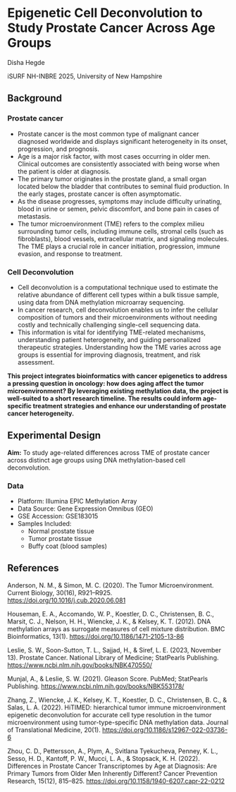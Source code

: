 # Epigenetic Cell Deconvolution to Study Prostate Cancer Across Age Groups
Disha Hegde

iSURF NH-INBRE 2025, University of New Hampshire

## Background
### Prostate cancer
  * Prostate cancer is the most common type of malignant cancer diagnosed worldwide and displays significant heterogeneity in its onset, progression, and prognosis.
  * Age is a major risk factor, with most cases occurring in older men. Clinical outcomes are consistently associated with being worse when the patient is older at diagnosis.
  * The primary tumor originates in the prostate gland, a small organ located below the bladder that contributes to seminal fluid production. In the early stages, prostate cancer is often asymptomatic.
  * As the disease progresses, symptoms may include difficulty urinating, blood in urine or semen, pelvic discomfort, and bone pain in cases of metastasis.
  * The tumor microenvironment (TME) refers to the complex milieu surrounding tumor cells, including immune cells, stromal cells (such as fibroblasts), blood vessels, extracellular matrix, and signaling molecules. The TME plays a crucial role in cancer initiation, progression, immune evasion, and response to treatment. 

### Cell Deconvolution
  * Cell deconvolution is a computational technique used to estimate the relative abundance of different cell types within a bulk tissue sample, using data from DNA methylation microarray sequencing.
  * In cancer research, cell deconvolution enables us to infer the cellular composition of tumors and their microenvironments without needing costly and technically challenging single-cell sequencing data.
  * This information is vital for identifying TME-related mechanisms, understanding patient heterogeneity, and guiding personalized therapeutic strategies. Understanding how the TME varies across age groups is essential for improving diagnosis, treatment, and risk assessment.

**This project integrates bioinformatics with cancer epigenetics to address a pressing question in oncology: how does aging affect the tumor microenvironment? By leveraging existing methylation data, the project is well-suited to a short research timeline. The results could inform age-specific treatment strategies and enhance our understanding of prostate cancer heterogeneity.**

## Experimental Design 
**Aim:** To study age-related differences across TME of prostate cancer across distinct age groups using DNA methylation-based cell deconvolution. 

### Data
  * Platform: Illumina EPIC Methylation Array
  * Data Source: Gene Expression Omnibus (GEO)
  * GSE Accession: GSE183015
  * Samples Included:
    - Normal prostate tissue
    - Tumor prostate tissue
    - Buffy coat (blood samples)





## References
Anderson, N. M., & Simon, M. C. (2020). The Tumor Microenvironment. Current Biology, 30(16), R921–R925. https://doi.org/10.1016/j.cub.2020.06.081

Houseman, E. A., Accomando, W. P., Koestler, D. C., Christensen, B. C., Marsit, C. J., Nelson, H. H., Wiencke, J. K., & Kelsey, K. T. (2012). DNA methylation arrays as surrogate measures of cell mixture distribution. BMC Bioinformatics, 13(1). https://doi.org/10.1186/1471-2105-13-86

Leslie, S. W., Soon-Sutton, T. L., Sajjad, H., & Siref, L. E. (2023, November 13). Prostate Cancer. National Library of Medicine; StatPearls Publishing. https://www.ncbi.nlm.nih.gov/books/NBK470550/

Munjal, A., & Leslie, S. W. (2021). Gleason Score. PubMed; StatPearls Publishing. https://www.ncbi.nlm.nih.gov/books/NBK553178/

Zhang, Z., Wiencke, J. K., Kelsey, K. T., Koestler, D. C., Christensen, B. C., & Salas, L. A. (2022). HiTIMED: hierarchical tumor immune microenvironment epigenetic deconvolution for accurate cell type resolution in the tumor microenvironment using tumor-type-specific DNA methylation data. Journal of Translational Medicine, 20(1). https://doi.org/10.1186/s12967-022-03736-6

Zhou, C. D., Pettersson, A., Plym, A., Svitlana Tyekucheva, Penney, K. L., Sesso, H. D., Kantoff, P. W., Mucci, L. A., & Stopsack, K. H. (2022). Differences in Prostate Cancer Transcriptomes by Age at Diagnosis: Are Primary Tumors from Older Men Inherently Different? Cancer Prevention Research, 15(12), 815–825. https://doi.org/10.1158/1940-6207.capr-22-0212
